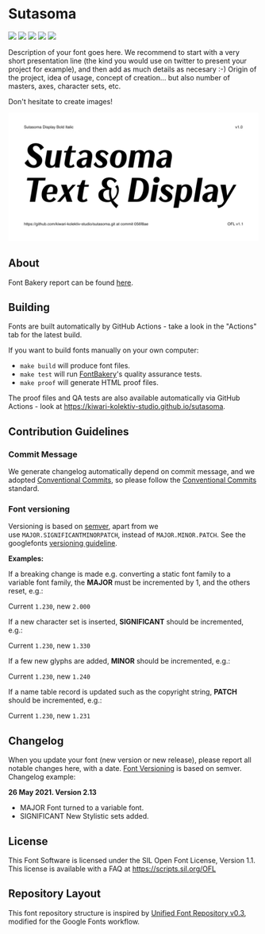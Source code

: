 # Sutasoma

[![][Fontbakery]](https://kiwari-kolektiv-studio.github.io/sutasoma/fontbakery/fontbakery-report.html)
[![][Universal]](https://kiwari-kolektiv-studio.github.io/sutasoma/fontbakery/fontbakery-report.html)
[![][GF Profile]](https://kiwari-kolektiv-studio.github.io/sutasoma/fontbakery/fontbakery-report.html)
[![][Outline Correctness]](https://kiwari-kolektiv-studio.github.io/sutasoma/fontbakery/fontbakery-report.html)
[![][Shaping]](https://kiwari-kolektiv-studio.github.io/sutasoma/fontbakery/fontbakery-report.html)

[Fontbakery]: https://img.shields.io/endpoint?url=https%3A%2F%2Fraw.githubusercontent.com%2Fkiwari-kolektiv-studio%2Fsutasoma%2Fgh-pages%2Fbadges%2Foverall.json
[GF Profile]: https://img.shields.io/endpoint?url=https%3A%2F%2Fraw.githubusercontent.com%2Fkiwari-kolektiv-studio%2Fsutasoma%2Fgh-pages%2Fbadges%2FGoogleFonts.json
[Outline Correctness]: https://img.shields.io/endpoint?url=https%3A%2F%2Fraw.githubusercontent.com%2Fkiwari-kolektiv-studio%2Fsutasoma%2Fgh-pages%2Fbadges%2FOutlineCorrectnessChecks.json
[Shaping]: https://img.shields.io/endpoint?url=https%3A%2F%2Fraw.githubusercontent.com%2Fkiwari-kolektiv-studio%2Fsutasoma%2Fgh-pages%2Fbadges%2FShapingChecks.json
[Universal]: https://img.shields.io/endpoint?url=https%3A%2F%2Fraw.githubusercontent.com%2Fkiwari-kolektiv-studio%2Fsutasoma%2Fgh-pages%2Fbadges%2FUniversal.json

Description of your font goes here. We recommend to start with a very short presentation line (the kind you would use on twitter to present your project for example), and then add as much details as necesary :-) Origin of the project, idea of usage, concept of creation… but also number of masters, axes, character sets, etc.

Don't hesitate to create images!

![Sample Image](documentation/image1.png)

## About

Font Bakery report can be found [here](https://kiwari-kolektiv-studio.github.io/sutasoma).

## Building

Fonts are built automatically by GitHub Actions - take a look in the "Actions" tab for the latest build.

If you want to build fonts manually on your own computer:

* `make build` will produce font files.
* `make test` will run [FontBakery](https://github.com/googlefonts/fontbakery)'s quality assurance tests.
* `make proof` will generate HTML proof files.

The proof files and QA tests are also available automatically via GitHub Actions - look at https://kiwari-kolektiv-studio.github.io/sutasoma.

## Contribution Guidelines

### Commit Message

We generate changelog automatically depend on commit message, and we adopted [Conventional Commits](https://www.conventionalcommits.org/en/v1.0.0/), so please follow the [Conventional Commits](https://www.conventionalcommits.org/en/v1.0.0/) standard.

### Font versioning

Versioning is based on [semver](https://semver.org/), apart from we use `MAJOR.SIGNIFICANTMINORPATCH`, instead of `MAJOR.MINOR.PATCH`. See the googlefonts [versioning guideline](https://googlefonts.github.io/gf-guide/requirements.html#font-versioning).

**Examples:**

If a breaking change is made e.g. converting a static font family to a variable font family, the **MAJOR** must be incremented by 1, and the others reset, e.g.:

Current `1.230`, new `2.000`

If a new character set is inserted, **SIGNIFICANT** should be incremented, e.g.:

Current `1.230`, new `1.330`

If a few new glyphs are added, **MINOR** should be incremented, e.g.:

Current `1.230`, new `1.240`

If a name table record is updated such as the copyright string, **PATCH** should be incremented, e.g.:

Current `1.230`, new `1.231`

## Changelog

When you update your font (new version or new release), please report all notable changes here, with a date.
[Font Versioning](https://github.com/googlefonts/gf-docs/tree/main/Spec#font-versioning) is based on semver. 
Changelog example:

**26 May 2021. Version 2.13**
- MAJOR Font turned to a variable font.
- SIGNIFICANT New Stylistic sets added.

## License

This Font Software is licensed under the SIL Open Font License, Version 1.1.
This license is available with a FAQ at
https://scripts.sil.org/OFL

## Repository Layout

This font repository structure is inspired by [Unified Font Repository v0.3](https://github.com/unified-font-repository/Unified-Font-Repository), modified for the Google Fonts workflow.
